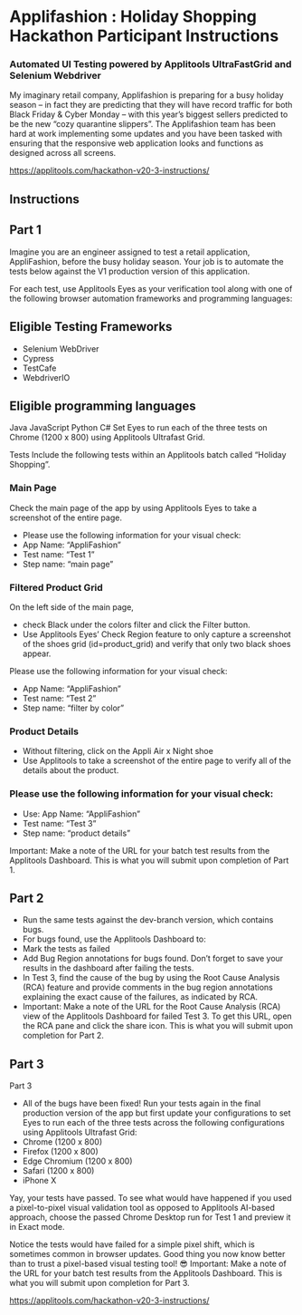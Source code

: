 # Applifashion : Holiday Shopping Hackathon Participant Instructions

### Automated UI Testing powered by Applitools UltraFastGrid and Selenium Webdriver

My imaginary retail company, Applifashion is preparing for a busy holiday season – in fact they are predicting that they will have record traffic for both Black Friday &amp; Cyber Monday – with this year’s biggest sellers predicted to be the new “cozy quarantine slippers”.  The Applifashion team has been hard at work implementing some updates and you have been tasked with ensuring that the responsive web application looks and functions as designed across all screens.

https://applitools.com/hackathon-v20-3-instructions/

## Instructions

## Part 1
Imagine you are an engineer assigned to test a retail application, AppliFashion, before the busy holiday season. Your job is to automate the tests below against the V1 production version of this application. 

For each test, use Applitools Eyes as your verification tool along with one of the following browser automation frameworks and programming languages:

## Eligible Testing Frameworks

 * Selenium WebDriver 
 * Cypress 
 * TestCafe 
 * WebdriverIO

## Eligible programming languages

Java
JavaScript
Python
C#
Set Eyes to run each of the three tests on Chrome (1200 x 800) using Applitools Ultrafast Grid.

Tests
Include the following tests within an Applitools batch called “Holiday Shopping”.

### Main Page

Check the main page of the app by using Applitools Eyes to take a screenshot of the entire page.
 * Please use the following information for your visual check:
 * App Name: “AppliFashion”
 * Test name: “Test 1”
 * Step name: “main page” 


### Filtered Product Grid
On the left side of the main page, 
 * check Black under the colors filter and click the Filter button.
 * Use Applitools Eyes’ Check Region feature to only capture a screenshot of the shoes grid (id=product_grid) and verify that only two black shoes appear.

Please use the following information for your visual check:
 * App Name: “AppliFashion”
 * Test name: “Test 2”
 * Step name: “filter by color” 


### Product Details
 * Without filtering, click on the Appli Air x Night shoe
 * Use Applitools to take a screenshot of the entire page to verify all of the details about the product.

### Please use the following information for your visual check:
 * Use: App Name: “AppliFashion”
 * Test name: “Test 3”
 * Step name: “product details” 

Important: Make a note of the URL for your batch test results from the Applitools Dashboard. This is what you will submit upon completion of Part 1.

## Part 2
 * Run the same tests against the dev-branch version, which contains bugs.
 * For bugs found, use the Applitools Dashboard to:
 * Mark the tests as failed
 * Add Bug Region annotations for bugs found. Don’t forget to save your results in the dashboard after failing the tests.
 * In Test 3, find the cause of the bug by using the Root Cause Analysis (RCA) feature and provide comments in the bug region annotations explaining the exact cause of the failures, as indicated by RCA.
 * Important: Make a note of the URL for the Root Cause Analysis (RCA) view of the Applitools Dashboard for failed Test 3. To get this URL, open the RCA pane and click the share icon. This is what you will submit upon completion for Part 2.


## Part 3
Part 3
 * All of the bugs have been fixed! Run your tests again in the final production version of the app but first update your configurations to set Eyes to run each of the three tests across the following configurations using Applitools Ultrafast Grid:
 *  Chrome (1200 x 800)
 *  Firefox (1200 x 800)
 *  Edge Chromium (1200 x 800)  
 *  Safari (1200 x 800)
 *  iPhone X

Yay, your tests have passed. To see what would have happened if you used a pixel-to-pixel visual validation tool as opposed to Applitools AI-based approach, choose the passed Chrome Desktop run for Test 1 and preview it in Exact mode.

Notice the tests would have failed for a simple pixel shift, which is sometimes common in browser updates. Good thing you now know better than to trust a pixel-based visual testing tool! 😎
Important: Make a note of the URL for your batch test results from the Applitools Dashboard. This is what you will submit upon completion for Part 3.

https://applitools.com/hackathon-v20-3-instructions/
